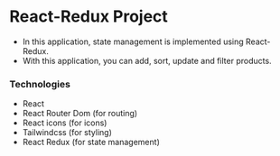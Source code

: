 # React-Redux Project

- In this application, state management is implemented using React-Redux.
- With this application, you can add, sort, update and filter products.

### Technologies

- React
- React Router Dom (for routing)
- React icons (for icons)
- Tailwindcss (for styling)
- React Redux (for state management)
